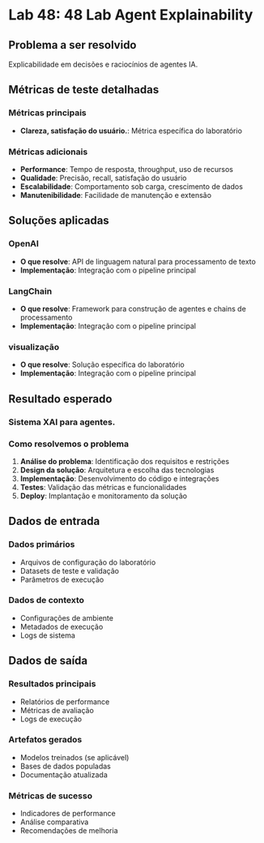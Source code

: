 # Lab 48: 48 Lab Agent Explainability

## Problema a ser resolvido

Explicabilidade em decisões e raciocínios de agentes IA.

## Métricas de teste detalhadas

### Métricas principais
- **Clareza, satisfação do usuário.**: Métrica específica do laboratório

### Métricas adicionais
- **Performance**: Tempo de resposta, throughput, uso de recursos
- **Qualidade**: Precisão, recall, satisfação do usuário
- **Escalabilidade**: Comportamento sob carga, crescimento de dados
- **Manutenibilidade**: Facilidade de manutenção e extensão

## Soluções aplicadas

### OpenAI
- **O que resolve**: API de linguagem natural para processamento de texto
- **Implementação**: Integração com o pipeline principal

### LangChain
- **O que resolve**: Framework para construção de agentes e chains de processamento
- **Implementação**: Integração com o pipeline principal

### visualização
- **O que resolve**: Solução específica do laboratório
- **Implementação**: Integração com o pipeline principal

## Resultado esperado

### Sistema XAI para agentes.

### Como resolvemos o problema
1. **Análise do problema**: Identificação dos requisitos e restrições
2. **Design da solução**: Arquitetura e escolha das tecnologias
3. **Implementação**: Desenvolvimento do código e integrações
4. **Testes**: Validação das métricas e funcionalidades
5. **Deploy**: Implantação e monitoramento da solução

## Dados de entrada

### Dados primários
- Arquivos de configuração do laboratório
- Datasets de teste e validação
- Parâmetros de execução

### Dados de contexto
- Configurações de ambiente
- Metadados de execução
- Logs de sistema

## Dados de saída

### Resultados principais
- Relatórios de performance
- Métricas de avaliação
- Logs de execução

### Artefatos gerados
- Modelos treinados (se aplicável)
- Bases de dados populadas
- Documentação atualizada

### Métricas de sucesso
- Indicadores de performance
- Análise comparativa
- Recomendações de melhoria
